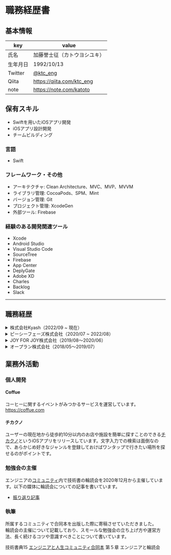 # 職務経歴書

## 基本情報

|key|value|
|---|---|
|氏名| 加藤誉士征（カトウヨシユキ）|
|生年月日|1992/10/13|
|Twitter|[@ktc_eng](https://twitter.com/ktc_eng)|
|Qiita|https://qiita.com/ktc_eng|
|note|https://note.com/katoto|

## 保有スキル
* Swiftを用いたiOSアプリ開発
* iOSアプリ設計開発
* チームビルディング

### 言語
* Swift

### フレームワーク・その他
* アーキテクチャ: Clean Architecture、MVC、MVP、MVVM
* ライブラリ管理: CocoaPods、SPM、Mint
* バージョン管理: Git
* プロジェクト管理: XcodeGen
* 外部ツール: Firebase

### 経験のある開発関連ツール
* Xcode
* Android Studio
* Visual Studio Code
* SourceTree
* Firebase
* App Center
* DeplyGate
* Adobe XD
* Charles
* Backlog
* Slack

---

## 職務経歴
<details><summary>株式会社Kyash（2022/09 ~ 現在）</summary>
| 項目 | 内容 |
| :---:| :--- |
| プロジェクト概要 |  |
| アプリに含まれる主な機能 |  |
| チーム構成 | |
| 担当業務 | 実装<br>バックエンドのAPI設計及びサーバーサイドとのコミュニケーション<br>Android側とのコミュニケーション<br>デザイナーとのコミュニケーション<br>PMとのコミュニケーション |
| 使用技術| Swift / SwiftUI<br>KMP<br>Firebase<br>XcodeGen<br>GitHubActions|
| ライブラリ管理 | SPM |
| アーキテクチャ | KMP + SwiftUI |
</details>

<details><summary>ピーシーフェーズ株式会社（2020/07 ~ 2022/08）</summary>
**2022/03 ~ 2022/06**

| 項目 | 内容 |
| :---:| :--- |
| プロジェクト概要 | 小売店会員アプリ開発 |
| アプリに含まれる主な機能 | ログイン/ログアウト<br>push通知<br>お知らせの閲覧<br>クーポン機能<br>会員証表示<br>WebView表示 |
| チーム構成 | PM: 1名<br>デザイナー: 1名<br>サーバーサイド: 4名<br>iOS: 2名<br>Android: ２名<br>webフロント1名|
| 担当業務 | 実装<br>バックエンドのAPI設計及びサーバーサイドとのコミュニケーション<br>Android側とのコミュニケーション<br>デザイナーとのコミュニケーション<br>PMとのコミュニケーション |
| 使用技術| Swift<br>SwiftUI<br>Combine<br>Firebase<br>XcodeGen<br>|
| ライブラリ管理 | SPM |
| アーキテクチャ | MVVM |

**2022/01 ~ 2022/02**

| 項目 | 内容 |
| :---:| :--- |
| プロジェクト概要 | ヘルスケアに関する小売店会員アプリの機能追加開発 |
| 対応内容 | ポイント付与に関する新APIに対応<br>カルーセルの実装 |
| チーム構成 | PM: 1名<br>デザイナー: 1名<br>サーバーサイド: 1名<br>iOS: 1名<br>Android: 1名|
| 担当業務 | 実装<br>バックエンドのAPI設計及びサーバーサイドとのコミュニケーション<br>Android側とのコミュニケーション<br>デザイナーとのコミュニケーション<br>PMとのコミュニケーション<br>ドキュメントの整備と保守<br>プロジェクトのタスクおよびスケジュール管理 |
| 使用技術| Swift<br>RxSwift|
| ライブラリ管理 | CocoaPods |
| アーキテクチャ | MVVM |

**2021/10 ~ 2021/12**

| 項目 | 内容 |
| :---:| :--- |
| プロジェクト概要 | ライフスタイル関連サービス業会員アプリの機能追加 |
| 対応内容 | UI改修<br>会員紹介機能の追加<br>お知らせ機能追加 |
| チーム構成 | PM: 1名<br>デザイナー: 1名<br>サーバーサイド: 2 名<br>iOS: 1名<br>Android: 1名|
| 担当業務 | 実装<br>バックエンドのAPI設計及びサーバーサイドとのコミュニケーション<br>Android側とのコミュニケーション<br>デザイナーとのコミュニケーション<br>PMとのコミュニケーション<br>クライアントとのコミュニケーション<br>ドキュメントの整備と保守<br>プロジェクトのタスクおよびスケジュール管理 |
| 使用技術| Swift<br>RxSwift<br>fastlane<br>Firebase<br>XcodeGen<br>|
| ライブラリ管理 | CocoaPods<br>Mint<br>SwiftPM |
| アーキテクチャ | CleanArchitecture|

**2021/06 ~ 2021/09**

| 項目 | 内容 |
| :---:| :--- |
| プロジェクト概要 | ヘルスケアに関する小売店会員アプリの機能追加開発 |
| 対応内容 | ビーコンと端末連携用のSDK導入<br>クーポン機能改修 |
| チーム構成 | PM: 1名<br>デザイナー: 1名<br>サーバーサイド: 1名<br>iOS: 1名<br>Android: 1名|
| 担当業務 | 実装<br>バックエンドのAPI設計及びサーバーサイドとのコミュニケーション<br>Android側とのコミュニケーション<br>デザイナーとのコミュニケーション<br>PMとのコミュニケーション<br>ドキュメントの整備と保守<br>プロジェクトのタスクおよびスケジュール管理 |
| 使用技術| Swift<br>RxSwift|
| ライブラリ管理 | CocoaPods |
| アーキテクチャ | MVVM |

**2021/02 ~ 2021/05**

| 項目 | 内容 |
| :---:| :--- |
| プロジェクト概要 | ライフスタイル関連サービス業会員アプリの機能追加・不具合修正 |
| 対応内容 | UI修正<br>push通知不具合修正<br>各種ロジックの修正<br>Fastlane整備 |
| チーム構成 | PM: 1名<br>デザイナー: 1名<br>サーバーサイド: 2 名<br>iOS: 1名<br>Android: 1名|
| 担当業務 | 実装<br>バックエンドのAPI設計及びサーバーサイドとのコミュニケーション<br>Android側とのコミュニケーション<br>デザイナーとのコミュニケーション<br>PMとのコミュニケーション<br>クライアントとのコミュニケーション<br>ドキュメントの整備と保守<br>プロジェクトのタスクおよびスケジュール管理 |
| 使用技術| Swift<br>RxSwift<br>fastlane<br>Firebase<br>XcodeGen<br>|
| ライブラリ管理 | CocoaPods<br>Mint<br>SwiftPM |
| アーキテクチャ | CleanArchitecture|

**2020/10 ~ 2021/01**

| 項目 | 内容 |
| :---:| :--- |
| プロジェクト概要 | ライフスタイル関連サービス業会員アプリの新規開発 |
| アプリに含まれる主な機能 | ログイン/ログアウト<br>push通知<br>来店予約<br>お知らせの閲覧<br>クーポン機能<br>スタンプ機能<br>WebView表示 |
| チーム構成 | PM: 1名<br>デザイナー: 1名<br>サーバーサイド: 3 名<br>iOS: 3名<br>Android: ２名|
| 担当業務 | 実装<br>コードレビュー<br>バックエンドのAPI設計及びサーバーサイドとのコミュニケーション<br>Android側とのコミュニケーション<br>デザイナーとのコミュニケーション<br>PMとのコミュニケーション<br>クライアントとのコミュニケーション<br>ドキュメントの整備と保守<br>プロジェクトのタスクおよびスケジュール管理 |
| 使用技術| Swift<br>RxSwift<br>fastlane<br>Firebase<br>XcodeGen<br>|
| ライブラリ管理 | CocoaPods<br>Mint<br>SwiftPM |
| アーキテクチャ | CleanArchitecture|

**2020/08 ~ 2021/09**

| 項目 | 内容 |
| :---:| :--- |
| プロジェクト概要 | 小売店会員アプリ保守 |
| 対応内容 | UI修正<br>各種ロジック修正 |
| アプリに含まれる主な機能 | ログイン/ログアウト<br>push通知<br>会員証（バーコード）表示<br>お知らせの閲覧<br>クーポン機能|
| チーム構成 | PM: 1名<br>デザイナー: 1名<br>サーバーサイド: 3 名<br>iOS: 2名<br>Android: ２名|
| 担当業務 | 実装 |
| 使用技術| Swift<br>RxSwift<br>Firebase<br>XcodeGen<br>|
| ライブラリ管理 | CocoaPods<br>Mint |
| アーキテクチャ | MVP |

**2020/07**

| 項目 | 内容 |
| :---:| :--- |
| プロジェクト概要 | 入社研修 |
| 内容 | セキュリティに関する座学<br>Larabel研修 |

#### 補足
上記に加えて随時以下の業務も行う

**開発系**
* 未受注案件の工数見積もり
* 新しい開発ツールやOSへの対応
* ライブラリアップデート
* 不具合調査とその対応
* 証明書の作成/更新

**マネジメント（チームビルディング）**
* MTGのファシリテーション
* KPTによる振り返り会の主催
* 社内発信（毎日Slackにチームに向けて技術や雑談などのコラムを投稿）
* チームリーダーのタスク棚卸し
* チームメンバーのメンタリング
* times文化の導入
* オンライン雑談会の企画/運営
</details>


<details><summary>JOY FOR JOY株式会社（2019/08〜2020/06）</summary>

**2019/08 ~ 2020/06**
| 項目 | 内容 |
| :---:| :--- |
| プロジェクト概要 | 大手保険会社合併に伴うデータベース統合 |
| チーム構成 | PM: 1名<br>チームメンバー: 9名<br>（プロジェクト全体としては100名以上）
| 担当業務 | 実装<br>テスト<br>PMとのコミュニケーション<br>ドキュメントの整備<br> |
| 使用技術| PL/SQL<br>Oracle |
</details>

<details><summary>オープラン株式会社（2018/05〜2019/07）</summary>

**2018/04 ~ 2019/07**

| 項目 | 内容 |
| :---:| :--- |
| プロジェクト概要 | 大手保険会社合併に伴うデータベース統合 |
| チーム構成 | PM: 1名<br>チームメンバー: 9名<br>（プロジェクト全体としては100名以上）
| 担当業務 | 実装<br>テスト<br>PMとのコミュニケーション<br>ドキュメントの整備<br> |
| 使用技術| PL/SQL<br>Oracle |

**2018/09 ~ 2019/03**

| 項目 | 内容 |
| :---:| :--- |
| プロジェクト概要 | 社内チャットアプリ開発 |
| チーム構成 | PM: 1名<br>チームメンバー: 3名
| 担当業務 | 実装<br>ドキュメントの整備 |
| 使用技術| Ruby on Rails<br>html<br>CSS<br>JavaScript<br>SQLServer |

**2018/05 ~ 2018/08**

| 項目 | 内容 |
| :---:| :--- |
| プロジェクト概要 | データ取り込み処理開発 |
| チーム構成 | PM: 1名<br>チームメンバー: 3名<br>プロジェクト全体としては20名
| 担当業務 | 実装<br>ドキュメントの整備 |
| 使用技術| SQL<br>batch |
</details>


## 業務外活動
### 個人開発
#### Coffue
コーヒーに関するイベントがみつかるサービスを運営しています。<br>
https://coffue.com

#### チカクノ
ユーザーの現在地から徒歩約10分以内のお店や施設を簡単に探すことのできる[チカクノ](https://apps.apple.com/jp/app/%E3%83%81%E3%82%AB%E3%82%AF%E3%83%8E/id1518477548)というiOSアプリをリリースしています。文字入力での検索は面倒なので、あらかじめ好きなジャンルを登録しておけばワンタップで行きたい場所を探せるのがポイントです。

### 勉強会の主催
エンジニアの[コミュニティ](https://community.camp-fire.jp/projects/view/280040)内で技術書の輪読会を2020年12月から主催しています。以下の媒体に輪読会についての記事を書いています。
* [振り返り記事](https://note.com/katoto/n/n43803591088e)

### 執筆
所属するコミュニティで合同本を出版した際に寄稿させていただきました。<br>
輪読会の主催について記載しており、スモールな勉強会の立ち上げ方や運営方法、長く続けるコツや意識すべきことについて書いています。<br>

技術書典15  [エンジニアと人生コミュニティ合同本](https://techbookfest.org/product/wwF0jLSvGBN9UNr03QZyZ5?productVariantID=8FFiXMmxxKyUvzQKrE7JsB) 第５章 エンジニアと輪読会
